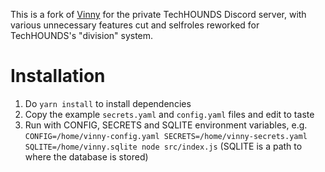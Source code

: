 This is a fork of [Vinny](https://github.com/k2l8m11n2/vinny) for the private TechHOUNDS Discord server, with various unnecessary features cut and selfroles reworked for TechHOUNDS's "division" system.

# Installation

1. Do `yarn install` to install dependencies
2. Copy the example `secrets.yaml` and `config.yaml` files and edit to taste
3. Run with CONFIG, SECRETS and SQLITE environment variables, e.g.
   `CONFIG=/home/vinny-config.yaml SECRETS=/home/vinny-secrets.yaml SQLITE=/home/vinny.sqlite node src/index.js`
   (SQLITE is a path to where the database is stored)
